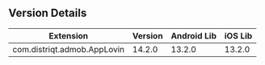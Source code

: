 ## Version Details

| Extension | Version | Android Lib | iOS Lib |
| --- | --- | --- | --- |
| com.distriqt.admob.AppLovin | 14.2.0 | 13.2.0 | 13.2.0 |
